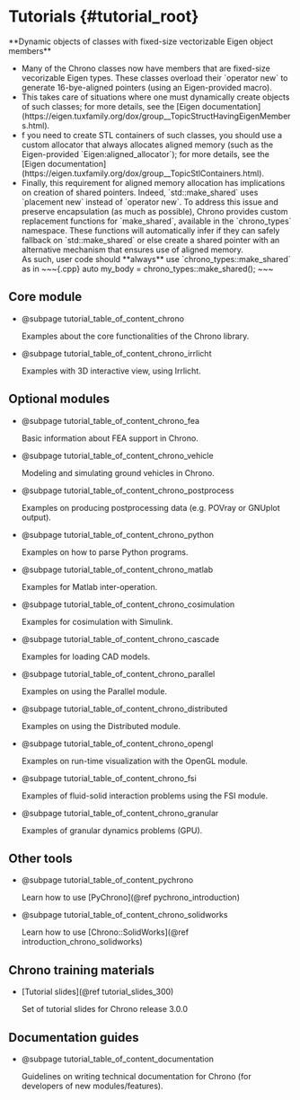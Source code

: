 Tutorials {#tutorial_root}
==========================

<div class="ce-info">
**Dynamic objects of classes with fixed-size vectorizable Eigen object members**<br>
<ul>
<li>Many of the Chrono classes now have members that are fixed-size vecorizable Eigen types. These classes overload their `operator new` to generate 16-bye-aligned pointers (using an Eigen-provided macro).</li>
<li>This takes care of situations where one must dynamically create objects of such classes; for more details, see the [Eigen documentation](https://eigen.tuxfamily.org/dox/group__TopicStructHavingEigenMembers.html).</li>
<li>f you need to create STL containers of such classes, you should use a custom allocator that always allocates aligned memory (such as the Eigen-provided `Eigen:aligned_allocator`); for more details, see the [Eigen documentation](https://eigen.tuxfamily.org/dox/group__TopicStlContainers.html).</li>
<li>Finally, this requirement for aligned memory allocation has implications on creation of shared pointers.  Indeed, `std::make_shared` uses `placement new` instead of `operator new`.  To address this issue and preserve encapsulation (as much as possible), Chrono provides custom replacement functions for `make_shared`, available in the `chrono_types` namespace. These functions will automatically infer if they can safely fallback on `std::make_shared` or else create a shared pointer with an alternative mechanism that ensures use of aligned memory. <br>
As such, user code should **always** use `chrono_types::make_shared` as in
~~~{.cpp}
auto my_body = chrono_types::make_shared<ChBody>();
~~~ 
</li>
</ul>
</div>

## Core module 

-   @subpage tutorial_table_of_content_chrono

    Examples about the core functionalities of the Chrono library.

-   @subpage tutorial_table_of_content_chrono_irrlicht

    Examples with 3D interactive view, using Irrlicht.


## Optional modules

-   @subpage tutorial_table_of_content_chrono_fea

    Basic information about FEA support in Chrono.

-   @subpage tutorial_table_of_content_chrono_vehicle
 
    Modeling and simulating ground vehicles in Chrono.

-   @subpage tutorial_table_of_content_chrono_postprocess

    Examples on producing postprocessing data (e.g. POVray or GNUplot output).

-   @subpage tutorial_table_of_content_chrono_python

    Examples on how to parse Python programs.

-   @subpage tutorial_table_of_content_chrono_matlab

    Examples for Matlab inter-operation.

-   @subpage tutorial_table_of_content_chrono_cosimulation

    Examples for cosimulation with Simulink.

-   @subpage tutorial_table_of_content_chrono_cascade

    Examples for loading CAD models.

-   @subpage tutorial_table_of_content_chrono_parallel

    Examples on using the Parallel module.

-   @subpage tutorial_table_of_content_chrono_distributed

    Examples on using the Distributed module.

-   @subpage tutorial_table_of_content_chrono_opengl

    Examples on run-time visualization with the OpenGL module.

-   @subpage tutorial_table_of_content_chrono_fsi

    Examples of fluid-solid interaction problems using the FSI module.

-   @subpage tutorial_table_of_content_chrono_granular

    Examples of granular dynamics problems (GPU).


## Other tools


-   @subpage tutorial_table_of_content_pychrono
 
    Learn how to use [PyChrono](@ref pychrono_introduction)

-   @subpage tutorial_table_of_content_chrono_solidworks

    Learn how to use [Chrono::SolidWorks](@ref introduction_chrono_solidworks)


## Chrono training materials

-   [Tutorial slides](@ref tutorial_slides_300)

    Set of tutorial slides for Chrono release 3.0.0


## Documentation guides

-    @subpage tutorial_table_of_content_documentation

     Guidelines on writing technical documentation for Chrono (for developers of new modules/features).

